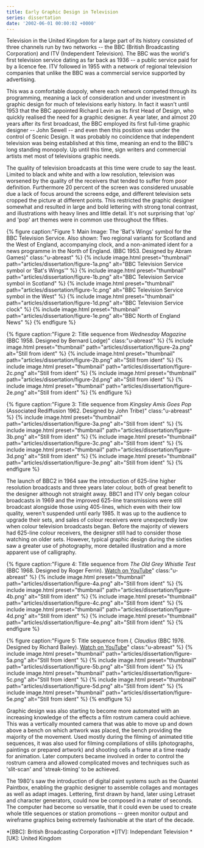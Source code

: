 ```yaml
---
title: Early Graphic Design in Television
series: dissertation
date: '2002-06-01 00:00:02 +0000'
---
```

Television in the United Kingdom for a large part of its history consisted of three channels run by two networks -- the BBC (British Broadcasting Corporation) and ITV (Independent Television). The BBC was the world's first television service dating as far back as 1936 -- a public service paid for by a licence fee. ITV followed in 1955 with a network of regional television companies that unlike the BBC was a commercial service supported by advertising.

This was a comfortable duopoly, where each network competed through its programming, meaning a lack of consideration and under investment in graphic design for much of televisions early history. In fact it wasn't until 1953 that the BBC appointed Richard Levin as its first Head of Design, who quickly realised the need for a graphic designer. A year later, and almost 20 years after its first broadcast, the BBC employed its first full-time graphic designer -- John Sewell -- and even then this position was under the control of Scenic Design. It was probably no coincidence that independent television was being established at this time, meaning an end to the BBC's long standing monopoly. Up until this time, sign writers and commercial artists met most of televisions graphic needs.

The quality of television broadcasts at this time were crude to say the least. Limited to black and white and with a low resolution, television was worsened by the quality of the receivers that tended to suffer from poor definition. Furthermore 20 percent of the screen was considered unusable due a lack of focus around the screens edge, and different television sets cropped the picture at different points. This restricted the graphic designer somewhat and resulted in large and bold lettering with strong tonal contrast, and illustrations with heavy lines and little detail. It's not surprising that 'op' and 'pop' art themes were in common use throughout the fifties.

{% figure caption:"Figure 1: Main Image: The 'Bat's Wings' symbol for the BBC Television Service. Also shown: Two regional variants for Scotland and the West of England, accompanying clock, and a non-animated ident for a news programme in the North of England. (BBC 1953. Designed by Abram Games)" class:"u-abreast" %}
{% include image.html preset="thumbnail" path="articles/dissertation/figure-1a.png" alt="BBC Television Service symbol or 'Bat's Wings'" %}
{% include image.html preset="thumbnail" path="articles/dissertation/figure-1b.png" alt="BBC Television Service symbol in Scotland" %}
{% include image.html preset="thumbnail" path="articles/dissertation/figure-1c.png" alt="BBC Television Service symbol in the West" %}
{% include image.html preset="thumbnail" path="articles/dissertation/figure-1d.png" alt="BBC Television Service clock" %}
{% include image.html preset="thumbnail" path="articles/dissertation/figure-1e.png" alt="BBC North of England News" %}
{% endfigure %}

{% figure caption:"Figure 2: Title sequence from <cite>Wednesday Magazine</cite> (BBC 1958. Designed by Bernard Lodge)" class:"u-abreast" %}
{% include image.html preset="thumbnail" path="articles/dissertation/figure-2a.png" alt="Still from ident" %}
{% include image.html preset="thumbnail" path="articles/dissertation/figure-2b.png" alt="Still from ident" %}
{% include image.html preset="thumbnail" path="articles/dissertation/figure-2c.png" alt="Still from ident" %}
{% include image.html preset="thumbnail" path="articles/dissertation/figure-2d.png" alt="Still from ident" %}
{% include image.html preset="thumbnail" path="articles/dissertation/figure-2e.png" alt="Still from ident" %}
{% endfigure %}

{% figure caption:"Figure 3: Title sequence from <cite>Kingsley Amis Goes Pop</cite> (Associated Rediffusion 1962. Designed by John Tribe)" class:"u-abreast" %}
{% include image.html preset="thumbnail" path="articles/dissertation/figure-3a.png" alt="Still from ident" %}
{% include image.html preset="thumbnail" path="articles/dissertation/figure-3b.png" alt="Still from ident" %}
{% include image.html preset="thumbnail" path="articles/dissertation/figure-3c.png" alt="Still from ident" %}
{% include image.html preset="thumbnail" path="articles/dissertation/figure-3d.png" alt="Still from ident" %}
{% include image.html preset="thumbnail" path="articles/dissertation/figure-3e.png" alt="Still from ident" %}
{% endfigure %}

The launch of BBC2 in 1964 saw the introduction of 625-line higher resolution broadcasts and three years later colour, both of great benefit to the designer although not straight away. BBC1 and ITV only began colour broadcasts in 1969 and the improved 625-line transmissions were still broadcast alongside those using 405-lines, which even with their low quality, weren't suspended until early 1985. It was up to the audience to upgrade their sets, and sales of colour receivers were unexpectedly low when colour television broadcasts began. Before the majority of viewers had 625-line colour receivers, the designer still had to consider those watching on older sets. However, typical graphic design during the sixties saw a greater use of photography, more detailed illustration and a more apparent use of calligraphy.

{% figure caption:"Figure 4: Title sequence from <cite>The Old Grey Whistle Test</cite> (BBC 1968. Designed by Roger Ferrin). [Watch on YouTube](https://www.youtube.com/watch?v=KNNAfzKwRn4)" class:"u-abreast" %}
{% include image.html preset="thumbnail" path="articles/dissertation/figure-4a.png" alt="Still from ident" %}
{% include image.html preset="thumbnail" path="articles/dissertation/figure-4b.png" alt="Still from ident" %}
{% include image.html preset="thumbnail" path="articles/dissertation/figure-4c.png" alt="Still from ident" %}
{% include image.html preset="thumbnail" path="articles/dissertation/figure-4d.png" alt="Still from ident" %}
{% include image.html preset="thumbnail" path="articles/dissertation/figure-4e.png" alt="Still from ident" %}
{% endfigure %}

{% figure caption:"Figure 5: Title sequence from <cite>I, Claudius</cite> (BBC 1976. Designed by Richard Bailey). [Watch on YouTube](https://www.youtube.com/watch?v=pKwaCTfa1EE)" class:"u-abreast" %}
{% include image.html preset="thumbnail" path="articles/dissertation/figure-5a.png" alt="Still from ident" %}
{% include image.html preset="thumbnail" path="articles/dissertation/figure-5b.png" alt="Still from ident" %}
{% include image.html preset="thumbnail" path="articles/dissertation/figure-5c.png" alt="Still from ident" %}
{% include image.html preset="thumbnail" path="articles/dissertation/figure-5d.png" alt="Still from ident" %}
{% include image.html preset="thumbnail" path="articles/dissertation/figure-5e.png" alt="Still from ident" %}
{% endfigure %}

Graphic design was also starting to become more automated with an increasing knowledge of the effects a film rostrum camera could achieve. This was a vertically mounted camera that was able to move up and down above a bench on which artwork was placed, the bench providing the majority of the movement. Used mostly during the filming of animated title sequences, it was also used for filming compilations of stills (photographs, paintings or prepared artwork) and shooting cells a frame at a time ready for animation. Later computers became involved in order to control the rostrum camera and allowed complicated moves and techniques such as 'slit-scan' and 'streak-timing' to be achieved.

The 1980's saw the introduction of digital paint systems such as the Quantel Paintbox, enabling the graphic designer to assemble collages and montages as well as adapt images. Lettering, first drawn by hand, later using Letraset and character generators, could now be composed in a mater of seconds. The computer had become so versatile, that it could even be used to create whole title sequences or station promotions -- green monitor output and wireframe graphics being extremely fashionable at the start of the decade.

*[BBC]: British Broadcasting Corporation
*[ITV]: Independant Television
*[UK]: United Kingdom
